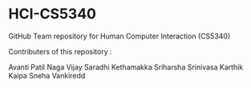# HCI-CS5340
GitHub Team repository for Human Computer Interaction (CS5340)

Contributers of this repository :

Avanti Patil
Naga Vijay Saradhi Kethamakka
Sriharsha Srinivasa Karthik Kaipa
Sneha Vankiredd
